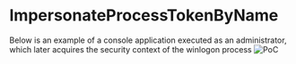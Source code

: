# ImpersonateProcessTokenByName
Below is an example of a console application executed as an administrator, which later acquires the security context of the winlogon process
![PoC](https://user-images.githubusercontent.com/41760921/213872032-a54abe03-9d74-4a6b-a686-54391e19c7e4.png)
